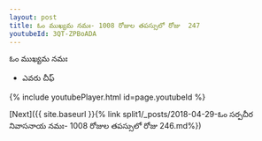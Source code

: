 ```yaml
---
layout: post
title: ఓం ముఖ్యమ నమః- 1008 రోజుల తపస్సులో రోజు  247
youtubeId: 3QT-ZPBoADA
---
```

 
 
 ఓం ముఖ్యమ నమః  
 
 -  ఎవరు చీఫ్ 
 
  
 
  
 
 
 
 
 
 


{% include youtubePlayer.html id=page.youtubeId %}
 
[Next]({{ site.baseurl }}{% link  split1/_posts/2018-04-29-ఓం సర్పచీర నివాసనాయ నమః- 1008 రోజుల తపస్సులో రోజు  246.md%})
 
